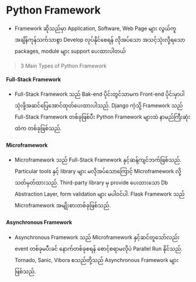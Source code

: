 # Python Framework

- Framework ဆိုသည်မှာ Application, Software, Web Page များ လွယ်ကူအချိန်ကုန်သက်သာစွာ Develop လုပ်နိုင်စေရန် လိုအပ်သော အသင့်သုံးလို့ရသော packages, module များ support ပေးထားပါတယ်

> 3 Main Types of Python Framework
#### Full-Stack Framework
- Full-Stack Framework သည် Bak-end ပိုင်းတွင်သာမက Front-end ပိုင်းမှာပါ သုံးဖို့အဆင်ပြေအောင်ထုတ်ပေးထားပါသည်.  Django ကဲ့သို့ Framework သည် Full-Stack Framework တစ်ခုဖြစ်ပီး Python Framework များထဲ နာမည်ကြီးဆုံးထဲက တစ်ခုဖြစ်သည်.

#### Microframework
- Microframework သည် Full-Stack Framework နှင့်ဆန့်ကျင်ဘက်ဖြစ်သည်. Particular tools နှင့် library များ မလိုအပ်သောကြောင့် Microframework လို့ သတ်မှတ်ထားသည်. Third-party library မှ provide  ပေးထားသော Db Abstraction Layer, form validation များ မပါဝင်ပါ. Flask Framework သည် Microframework အမျိုးစားတစ်ခုဖြစ်သည်.

#### Asynchronous Framework
- Asynchronous Framework သည် Microframework နှင့်ဆင်တူသော်လည်း  event တစ်ခုမပီးခင် နောက်တစ်ခုစရန် စောင့်စရာမလိုပဲ Parallel Run နိုင်သည်. Tornado, Sanic, Vibora စသည်တို့သည် Asynchronous Framework များဖြစ်သည်.
